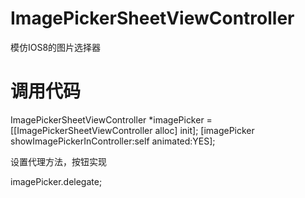 # ImagePickerSheetViewController
模仿IOS8的图片选择器

# 调用代码
ImagePickerSheetViewController *imagePicker = [[ImagePickerSheetViewController alloc] init];
    [imagePicker showImagePickerInController:self animated:YES];

设置代理方法，按钮实现

imagePicker.delegate;
